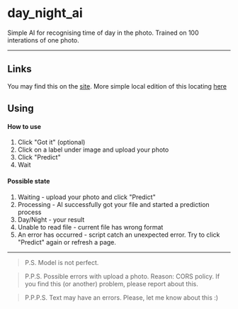 # day_night_ai
Simple AI for recognising time of day in the photo. Trained on 100 interations of one photo.

---

## Links
You may find this on the [site](https://ai.ivanvit.ru).
More simple local edition of this locating [here](https://drive.google.com/folderview?id=166se5gKfCCT0baC7LWjBxNXD0_K79W1B)

## Using
#### How to use
1. Click "Got it" (optional)
2. Click on a label under image and upload your photo
3. Click "Predict"
4. Wait

#### Possible state
1. Waiting - upload your photo and click "Predict"
2. Processing - AI successfully got your file and started a prediction process
3. Day/Night - your result
4. Unable to read file - current file has wrong format
5. An error has occurred - script catch an unexpected error. Try to click "Predict" again or refresh a page.

---

> P.S. Model is not perfect.

> P.P.S. Possible errors with upload a photo. Reason: CORS policy. If you find this (or another) problem, please report about this.

> P.P.P.S. Text may have an errors. Please, let me know about this :)
